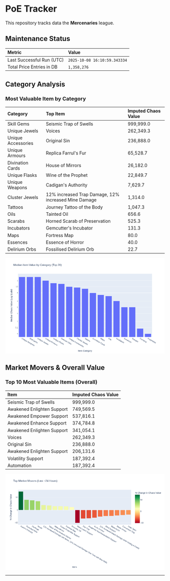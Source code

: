 # PoE Tracker

This repository tracks data the **Mercenaries** league.

## Maintenance Status

<!-- START_MAINTENANCE -->
| Metric | Value |
|:---|:---|
| Last Successful Run (UTC) | `2025-10-08 16:10:59.343334` |
| Total Price Entries in DB | `1,358,276` |

<!-- END_MAINTENANCE -->

## Category Analysis

<!-- START_CATEGORY_ANALYSIS -->
### Most Valuable Item by Category
| Category | Top Item | Imputed Chaos Value |
| :--- | :--- | :--- |
| Skill Gems | Seismic Trap of Swells | 999,999.0 |
| Unique Jewels | Voices | 262,349.3 |
| Unique Accessories | Original Sin | 236,888.0 |
| Unique Armours | Replica Farrul's Fur | 65,528.7 |
| Divination Cards | House of Mirrors | 26,182.0 |
| Unique Flasks | Wine of the Prophet | 22,849.7 |
| Unique Weapons | Cadigan's Authority | 7,629.7 |
| Cluster Jewels | 12% increased Trap Damage, 12% increased Mine Damage | 1,314.0 |
| Tattoos | Journey Tattoo of the Body | 1,047.3 |
| Oils | Tainted Oil | 656.6 |
| Scarabs | Horned Scarab of Preservation | 525.3 |
| Incubators | Gemcutter's Incubator | 131.3 |
| Maps | Fortress Map | 80.0 |
| Essences | Essence of Horror | 40.0 |
| Delirium Orbs | Fossilised Delirium Orb | 22.7 |


![Category Analysis Chart](charts/category_analysis.png)
<!-- END_CATEGORY_ANALYSIS -->

## Market Movers & Overall Value

<!-- START_ANALYSIS -->
### Top 10 Most Valuable Items (Overall)
| Item | Imputed Chaos Value |
| :--- | :--- |
| Seismic Trap of Swells | 999,999.0 |
| Awakened Enlighten Support | 749,569.5 |
| Awakened Empower Support | 537,816.1 |
| Awakened Enhance Support | 374,784.8 |
| Awakened Enlighten Support | 341,054.1 |
| Voices | 262,349.3 |
| Original Sin | 236,888.0 |
| Awakened Enlighten Support | 206,131.6 |
| Volatility Support | 187,392.4 |
| Automation | 187,392.4 |


![Market Movers Chart](charts/market_movers.png)
<!-- END_ANALYSIS -->

---
